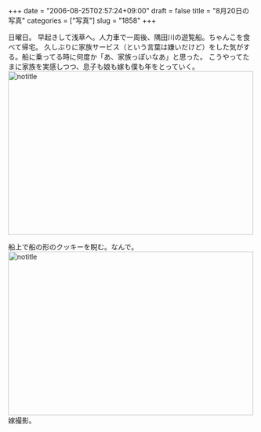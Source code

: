 +++
date = "2006-08-25T02:57:24+09:00"
draft = false
title = "8月20日の写真"
categories = ["写真"]
slug = "1858"
+++

日曜日。
早起きして浅草へ。人力車で一周後、隅田川の遊覧船。ちゃんこを食べて帰宅。
久しぶりに家族サービス（という言葉は嫌いだけど）をした気がする。船に乗ってる時に何度か「あ、家族っぽいなあ」と思った。
こうやってたまに家族を実感しつつ、息子も娘も嫁も僕も年をとっていく。
<a href="http://www.flickr.com/photos/h-b-k-r/223798034/" title="Photo Sharing"><img src="http://static.flickr.com/71/223798034_e5bf4f83f7.jpg" width="500" height="334" alt="notitle" /></a>
<div class="pinfo">船上で船の形のクッキーを睨む。なんで。</div>
<a href="http://www.flickr.com/photos/h-b-k-r/223799741/" title="Photo Sharing"><img src="http://static.flickr.com/71/223799741_82f416fbf6.jpg" width="500" height="334" alt="notitle" /></a>
<div class="pinfo">嫁撮影。</div>
